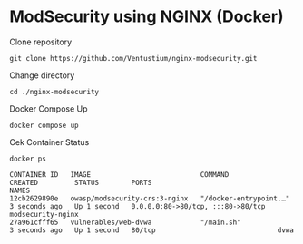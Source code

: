 # ModSecurity using NGINX (Docker)

Clone repository
```
git clone https://github.com/Ventustium/nginx-modsecurity.git
```

Change directory
```
cd ./nginx-modsecurity
```

Docker Compose Up
```
docker compose up
```

Cek Container Status
```
docker ps

CONTAINER ID   IMAGE                           COMMAND                  CREATED         STATUS        PORTS                               NAMES
12cb2629890e   owasp/modsecurity-crs:3-nginx   "/docker-entrypoint.…"   3 seconds ago   Up 1 second   0.0.0.0:80->80/tcp, :::80->80/tcp   modsecurity-nginx
27a961cfff65   vulnerables/web-dvwa            "/main.sh"               3 seconds ago   Up 1 second   80/tcp                              dvwa
```